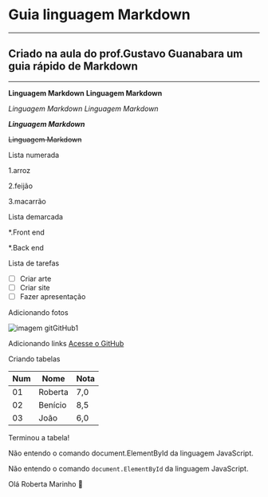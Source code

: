 # Guia linguagem Markdown
***
## Criado na aula do prof.Gustavo Guanabara um guia rápido de Markdown
---

**Linguagem Markdown**
__Linguagem Markdown__

*Linguagem Markdown*
_Linguagem Markdown_

__*Linguagem Markdown*__

~~Linguagem Markdown~~

Lista numerada

1.arroz

2.feijão

3.macarrão

Lista demarcada

*.Front end

*.Back end

Lista de tarefas

- [ ] Criar arte
- [ ] Criar site
- [ ] Fazer apresentação

Adicionando fotos

![imagem gitGitHub1](https://user-images.githubusercontent.com/116776843/199793782-a1bd8d30-b272-4b6b-b219-25208d0ae1f5.png)

Adicionando links
[Acesse o GitHub](https://github.com/RobertaPMarinho)

Criando tabelas

Num | Nome | Nota
---|---|---|
01 | Roberta | 7,0
02 | Benício | 8,5
03 | João | 6,0

Terminou a tabela!

Não entendo o comando document.ElementById da linguagem JavaScript.

Não entendo o comando `document.ElementById` da linguagem JavaScript.

Olá Roberta Marinho 🖖




